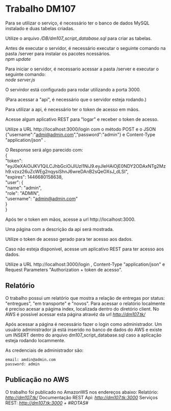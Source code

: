 # Trabalho DM107 

Para se utilizar o serviço, é necessário ter o banco de dados MySQL instalado e duas tabelas criadas.

Utilize o arquivo */DB/dm107_script_database.sql* para criar as tabelas.

Antes de executar o servidor, é necessário executar o seguinte comando na pasta /server para instalar os pacotes ncessários.  
*npm update*

Para iniciar o servidor, é necessario acessar a pasta /server e executar o seguinte comando:  
*node server.js* 

O servirdor está configurado para rodar utilizando a porta 3000.

(Para acessar a "api", é necessário que o servidor esteja rodando.)

Para utilizar a api, é necessário ter o token de acesso em mãos.

Acesse algum aplicativo REST para "logar" e receber o token de acesso.

Utilize a URL http://localhost:3000/login com o método POST e o JSON {"username":"admi@admin.com","password":"admin"} e Content-Type "application/json" .

O Response será algo parecido com:  
{  
	"token": "eyJ0eXAiOiJKV1QiLCJhbGciOiJIUzI1NiJ9.eyJleHAiOjE0NDY2ODAxNTg2Mzh9.vzxz26uZcWEg2nqysiShnJ6wreDAnB2sQeOXsJ_dLSI",  
	"expires": 1446680158638,  
	"user": {  
		"name": "admin",  
		"role": "ADMIN",  
		"username": "admin@admin.com"  
	}  
}

Após ter o token em mãos, acesse a url http://localhost:3000.

Uma página com a descrição da api será mostrada.

Utilize o token de acesso gerado para ter acesso aos dados.

Caso não esteja disponivel, acesse um aplicativo REST para ter acesso aos dados.

Utilize a URL http://localhost:3000/login , Content-Type "application/json" e Request Parameters "Authorization + token de acesso".


## Relatório
O trabalho possui um relatório que mostra a relação de entregas por status: "entregues", "em transporte" e "novos".
Para acessar o relatório localmente é preciso acesar a págima index, localizada dentro do diretório client.
No AWS é possível acessar esta página atravéz da url *http://dm107.tk/*

Após acessar a página é necessário fazer o login como administrador. Um usuário administrador já está inserido no banco de dados do AWS e existe um INSERT dentro do arquivo dm107_script_database.sql caso a aplicação esteja rodando locammente.

As credenciais de administrador são:

    email: amdin@admin.com
    password: admin
    
## Publicação no AWS
O trabalho foi publicado no AmazonWS nos endereços abaixo:
    Relatório: *http://dm107.tk/*
    Documentação REST Api: *http://dm107.tk:3000*
    Serviços REST: *http://dm107.tk:3000 + #ROTAS#*